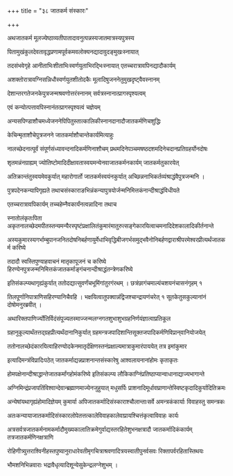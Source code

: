 +++
title = "३८ जातकर्म संस्कारः"

+++

अथजातकर्म मूलज्येष्ठाव्यतीपातादावनुत्पन्नस्यजातमात्रस्यपुत्रस्य

पितामुखंकुलदेवतावृद्धप्रणामपूर्वकमवलोक्यनद्यादावुदङ्‍मुखःस्नायात्

तदसंभवेगृहे आनीताभिःशीताभिःस्वर्णयुताभिरद्भिःस्नायात् एतच्चरात्रावपिनद्यादौकार्यम्

अशक्तोरात्रावग्निसन्निधौस्वर्णयुतशीतोदकैः मूलादिषुजननेतुमुखदृष्ट्वैवस्नानम्

देशान्तरगतेजनकेपुत्रजन्मश्रवणोत्तरंस्नानम् सर्वत्रस्नानात्प्रागस्पृश्यत्वम्

एवं कन्योत्पत्तावपिस्नानंतत्प्रागस्पृश्यत्वं चज्ञेयम्

अन्यसपिण्डाशौचमध्येजननेपिपितुस्तात्कालिकीस्नानदानादौजातकर्मणिचशुद्धिः

केचिन्मृताशौचेपुत्रजनने जातकर्माशौचान्तेकार्यमित्याहुः

नालच्छेदनात्पूर्वं संपूर्णसंध्यावन्दनादिकर्मणिनाशौचम् प्रथमदिनेपञ्चमषष्ठदशमदिनेचदानप्रतिग्रहर्योनदोषः

शृतमन्नंनग्राह्यम् ज्योतिष्टोमादिदीक्षावतास्वयमन्येनवाजातकर्मनकार्यम् जातकर्मतुकारयेत्

अतिक्रान्तंतुस्वयमेवकुर्यात् महारोगार्तो जातकर्मस्वयंनकुर्यात् अच्छिन्ननाभिकर्तव्यंश्राद्धंवैपुत्रजन्मनि ।

पुत्रपदेनकन्यापिगृह्यते तथाचसंस्काराङभिन्नंकन्यापुत्रयोर्जन्मनिमित्तकंनान्दीश्राद्धंविधीयते

एतच्चरात्रावपिकार्यम् तच्चहेम्नैवकार्यंनत्वन्नादिना तथाच

स्नातोलंकृतःपिता अकृतनालच्छेदमपीतस्तन्यमन्यैरस्पृष्टंप्रक्षालितंकुमारंमातुरुत्सङ्गेकारयित्वाचमनादिदेशकालादिकीर्तनान्ते

अस्यकुमारस्यगर्भाम्बुपानजनितदोषनिबर्हणायुर्मेधाभिवृद्धिबीजगर्भसमुद्भवैनोनिबर्हणद्वाराश्रीपरमेश्वरप्रीत्यर्थंजातकर्म करिष्ये

तदादौ स्वस्तिपुण्याहवाचनं मातृकापूजनं च करिष्ये हिरण्येनपुत्रजन्मनिमित्तकंजातकर्माङ्गंचनान्दीश्राद्धंतन्त्रेणकरिष्ये

इतिसंकल्प्यथागृह्यंकुर्यात् ततोदद्यात्सुवर्णंचभूमिंगांतुरगंरथम् । छत्रंछागंचमाल्यंचशयनंचासनंगृहम् १

तिलपूर्णानिपात्राणिसहिरण्यानिचैवहि । भक्षयित्वातुपक्वान्नंद्विजश्चान्द्रायणंचरेत् १ सूतकेतुसकुल्यानांनं दोषोमनुरब्रवीत् ।

अथारिक्तपाणिर्ज्योतिर्विदंसंपूज्यतस्माज्जन्मलग्नगतशुभाशुभग्रहनिर्णयंज्ञात्वाप्रतिकूल

ग्रहानुकूल्यार्थंतत्तद्‌ग्रहप्रीत्यर्थंदानानिकुर्यात् ग्रहमन्त्रजपादिशान्तिसूक्तजपादिकर्मणिविप्रान्‌वानियोजयेत्

ततोनालच्छेदंकारयित्वाहिरण्योदकेनमातृर्दक्षिणस्तनंप्रक्षाल्यमात्राकुमारंपाययेत् तत्र इमांकुमार

इत्यादिमन्त्रंविप्रादिःपठेत् जातकर्माद्यन्नप्राशनान्तसंस्कारेषु आश्वलायनानांहोमः कृताकृतः

होमपक्षेनान्दीश्राद्धान्तेजातकर्मांगहोमंकरिष्ये इतिसंकल्प्य लौकिकाग्निंप्रतिष्ठाप्यान्वाधानाद्याज्यभागान्ते

अग्निमिन्द्रंप्रजापतिंविश्वान्देवान्ब्रह्माणमाज्येनजुहुयात् मधुसर्पिः प्राशनादिमूर्धावघ्राणान्तेस्विष्टकृदादिकुर्यादितिक्रमः

अन्येषांयथागृह्यंहोमादिज्ञेयम् कुमार्या अपिजातकर्मादिसंस्काराश्चौलान्ताःसर्वे अमन्त्रकंकार्याः विवाहस्तु समन्त्रकः

अतःकन्यायाजातकर्मादिसंस्कारलोपेतत्तत्कालेविवाहकालेवाप्रायश्चित्तंकृत्वाविवाहः कार्यः

अत्रसर्वत्रजातकर्मनामकर्मादौमुख्यकालातिक्रमेगुर्वाद्यस्तरहितेशुभनक्षत्रादौ जातकर्मादिकंकार्यम् तत्रजातकर्मणिनक्षत्राणि

रोहिणीत्र्युत्तराश्विनीहस्तपुष्यानुराधारेवतीमृगचित्राश्रवणादित्रयस्वातीपुनर्वसवः रिक्तापर्वरहितास्तिथयः

भौमशनिभिन्नवाराः भद्रावैधृत्यादिशून्येसुकेन्द्रलग्नेशुभम् ।
